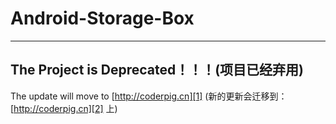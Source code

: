 ﻿# Android-Storage-Box


----------

## The Project is Deprecated！！！(项目已经弃用)
The update will move to [http://coderpig.cn][1] (新的更新会迁移到：[http://coderpig.cn][2] 上)


  [1]: http://coderpig.cn
  [2]: http://coderpig.cn
